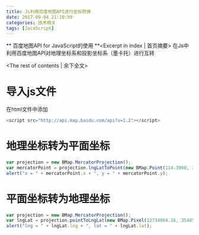 ```yaml
---
title: Js利用百度地图API进行坐标转换
date: 2017-09-04 21:10:59
categories: 技术相关
tags: [JacaScript]
---
```

** 百度地图API for JavaScript的使用 **<Excerpt in index | 首页摘要>
在Js中利用百度地图API对地理坐标系和投影坐标系（墨卡托）进行互转
<!-- more -->
<The rest of contents | 余下全文>

# 导入js文件

在html文件中添加

```javascript
<script src="http://api.map.baidu.com/api?v=1.2"></script>
```

# 地理坐标转为平面坐标

```javascript
var projection = new BMap.MercatorProjection();
var mercatorPoint = projection.lngLatToPoint(new BMap.Point(114.3908, 30.4879));
alert("x = " + mercatorPoint.x + ", y = " + mercatorPoint.y);
```

# 平面坐标转为地理坐标

```javascript
var projection = new BMap.MercatorProjection();
var lngLat = projection.pointToLngLat(new BMap.Pixel(12734064.16, 3544542.8));
alert("lng = " + lngLat.lng + ", lat = " + lngLat.lat);
```
